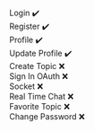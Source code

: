 <div>Login ✔️</div>
<div>Register ✔️</div>
<div>Profile ✔️</div>
<div>Update Profile ✔️</div>

<div>Create Topic ❌<div>
<div>Sign In OAuth ❌</div>
<div>Socket ❌</div>
<div>Real Time Chat ❌</div>
<div>Favorite Topic ❌</div>
<div>Change Password ❌</div>
